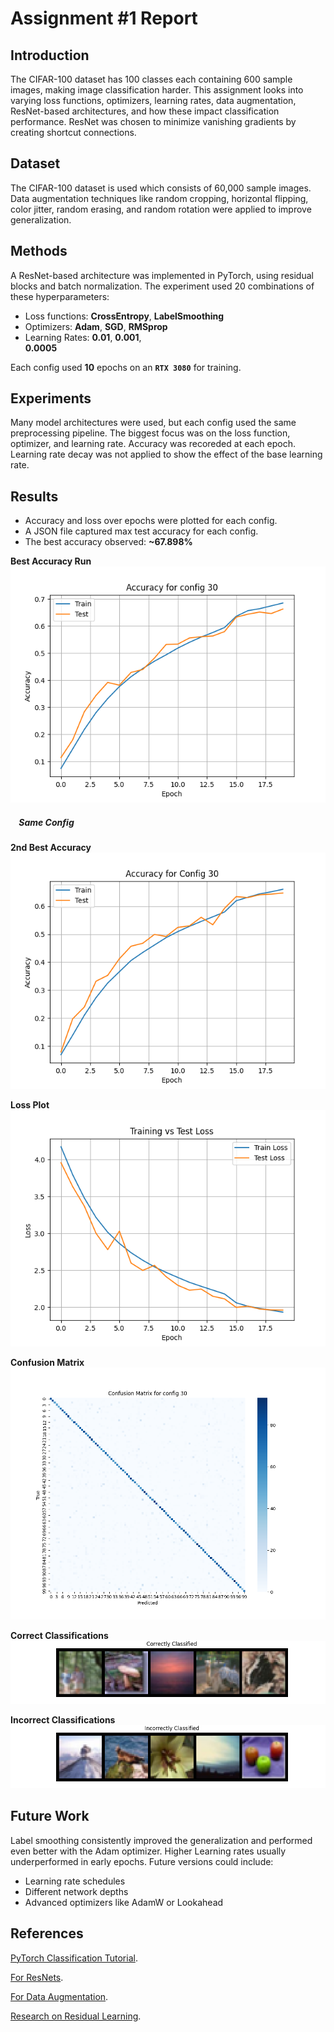 # Assignment #1 Report

## Introduction
The CIFAR-100 dataset has 100 classes each containing 600 sample images, making image classification harder. This assignment looks into varying loss functions, optimizers, learning rates, data augmentation, ResNet-based architectures, and how these impact classification performance. ResNet was chosen to minimize vanishing gradients by creating shortcut connections.

## Dataset
The CIFAR-100 dataset is used which consists of 60,000 sample images. Data augmentation techniques like random cropping, horizontal flipping, color jitter, random erasing, and random rotation were applied to improve generalization.

## Methods
A ResNet-based architecture was implemented in PyTorch, using residual blocks and batch normalization. The experiment used 20 combinations of these hyperparameters:
* Loss functions: **CrossEntropy**, **LabelSmoothing**
* Optimizers: **Adam**, **SGD**, **RMSprop**
* Learning Rates: **0.01**,   **0.001**,  
 **0.0005**

 Each config used **10** epochs on an **``RTX 3080``** for training.

## Experiments
Many model architectures were used, but each config used the same preprocessing pipeline. The biggest focus was on the loss function, optimizer, and learning rate. Accuracy was recoreded at each epoch. Learning rate decay was not applied to show the effect of the base learning rate.

## Results
* Accuracy and loss over epochs were plotted for each config.
* A JSON file captured max test accuracy for each config.
* The best accuracy observed: **~67.898%**

**Best Accuracy Run**<br>
![Best Accuracy](results/1st_run_config_30.png)

##### &nbsp;&nbsp;&nbsp;&nbsp;Same Config
**2nd Best Accuracy**<br>
![Val Accuracy](results/2nd_run_config_30_plot.png)

**Loss Plot**<br>
![Loss Plot](results/loss.png)

**Confusion Matrix**<br>
![Confusion Matrix](results/2nd_run_config_30_confusion.png)

**Correct Classifications**<br>
![Correct Samples](results/correct.png)

**Incorrect Classifications**<br>
![Incorrect Samples](results/incorrect.png)

## Future Work
Label smoothing consistently improved the generalization and performed even better with the Adam optimizer. Higher Learning rates usually underperformed in early epochs.
Future versions could include:
* Learning rate schedules
* Different network depths
* Advanced optimizers like AdamW or Lookahead

## References
[PyTorch Classification Tutorial](https://docs.pytorch.org/tutorials/beginner/blitz/cifar10_tutorial.html).

[For ResNets](https://www.digitalocean.com/community/tutorials/writing-resnet-from-scratch-in-pytorch).

[For Data Augmentation](https://docs.pytorch.org/vision/stable/transforms.html).

[Research on Residual Learning](https://www.cv-foundation.org/openaccess/content_cvpr_2016/papers/He_Deep_Residual_Learning_CVPR_2016_paper.pdf).
